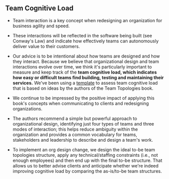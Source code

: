 ## Team Cognitive Load

* Team interaction is a key concept when redesigning an organization for business agility and speed. 
* These interactions will be reflected in the software being built (see Conway's Law) and indicate how effectively teams can autonomously deliver value to their customers. 
* Our advice is to be intentional about how teams are designed and how they interact. Because we believe that organizational design and team interactions evolve over time, we think it's particularly important to measure and keep track of the **team cognitive load, which indicates how easy or difficult teams find building, testing and maintaining their services.** We've been using a [template](https://github.com/TeamTopologies/Team-Cognitive-Load-Assessment) to assess team cognitive load that is based on ideas by the authors of the Team Topologies book.

* We continue to be impressed by the positive impact of applying this book's concepts when communicating to clients and redesigning organizations.
* The authors recommend a simple but powerful approach to organizational design, identifying just four types of teams and three modes of interaction; this helps reduce ambiguity within the organization and provides a common vocabulary for teams, stakeholders and leadership to describe and design a team's work. 
* To implement an org design change, we design the ideal to-be team topologies structure, apply any technical/staffing constraints (i.e., not enough employees) and then end up with the final to-be structure. That allows us to better advise clients and anticipate whether we're indeed improving cognitive load by comparing the as-is/to-be team structures.

